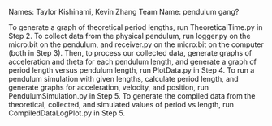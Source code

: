 Names: Taylor Kishinami, Kevin Zhang
Team Name: pendulum gang?

To generate a graph of theoretical period lengths, run TheoreticalTime.py in Step 2.
To collect data from the physical pendulum, run logger.py on the micro:bit on the pendulum, and receiver.py on the micro:bit on the computer (both in Step 3). 
Then, to process our collected data, generate graphs of acceleration and theta for each pendulum length, and generate a graph of period length versus pendulum length, run PlotData.py in Step 4. 
To run a pendulum simulation with given lengths, calculate period length, and generate graphs for acceleration, velocity, and position, run PendulumSimulation.py in Step 5. 
To generate the compiled data from the theoretical, collected, and simulated values of period vs length, run CompiledDataLogPlot.py in Step 5.